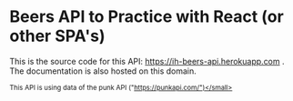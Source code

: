 # Beers API to Practice with React (or other SPA's)

This is the source code for this API: <a href="https://ih-beers-api.herokuapp.com">https://ih-beers-api.herokuapp.com </a>. The documentation is also hosted on this domain.

<small>This API is using data of the punk API ("https://punkapi.com/")</small>

